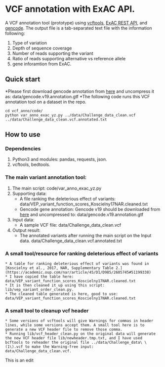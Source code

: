 # VCF annotation with ExAC API. 

A VCF annotation tool (prototype) using [vcftools](https://vcftools.github.io/index.html), [ExAC REST API](http://exac.hms.harvard.edu/), and [gencode](https://www.gencodegenes.org/releases/19.html). 
The output file is a tab-separated text file with the information following: 
1. Type of variation 
2. Depth of sequence coverage 
3. Number of reads supporting the variant 
4. Ratio of reads supporting alternative vs reference allele 
5. gene inforamtion from ExAC.

## Quick start
*Please first download gencode annotation from [here](https://www.gencodegenes.org/releases/19.html) and uncompress it as: data/gencode.v19.annotation.gtf
*The following code runs this VCF annotation tool on a dataset in the repo.

    cd vcf_anno/code/    
	python var_anno_exac_yz.py ../data/Challenge_data_clean.vcf ../data/Challenge_data_clean.vcf.annotated.txt

## How to use

### Dependencies

1. Python3 and modules: pandas, requests, json.
2. vcftools, bedtools.

### The main variant annotation tool:
1. The main script: code/var_anno_exac_yz.py
2. Supporting data: 
	* A file ranking the deleterious effect of variants: 
		data/VEP_variant_function_scores_Koscielny17NAR.cleaned.txt
	* Gencode gene annotation: 
        Gencode v19 should be downloaded from [here](https://www.gencodegenes.org/releases/19.html) and uncompressed to:
		data/gencode.v19.annotation.gtf
3. Input data: 
	* A sample VCF file: 
		data/Challenge_data_clean.vcf
4. Output result:
	* The annotated variants after running the main script on the Input data.
		data/Challenge_data_clean.vcf.annotated.txt

### A small tool/resource for ranking deleterious effect of variants
	* A table for ranking deleterious effect of variants was found in [Koscielny et al., 2017, NAR, Supplementary Table 2.](https://academic.oup.com/nar/article/45/D1/D985/2605745#51199338)
	* I have copied the table here: data/VEP_variant_function_scores_Koscielny17NAR.cleaned.txt 
	* It is then cleaned it up using this script: lib/vep_variant_order_clean.py.
	* The cleaned table generated is here, good to use: data/VEP_variant_function_scores_Koscielny17NAR.cleaned.txt 

### A small tool to cleanup vcf header 
	* Some versions of vcftools will give Warnings for commas in header lines, while some versions accept them. A small tool here is to generate a new VCF header file to remove those comma.
	* Running lib/vcf_header_clean.py on the original data will generate the new VCF header file lib/newheader.tmp.txt, and I have used bcftools to reheader the original file ../data/Challenge_data\ \(1\).vcf to make the Warning-free input: data/Challenge_data_clean.vcf.

This is an edit 
